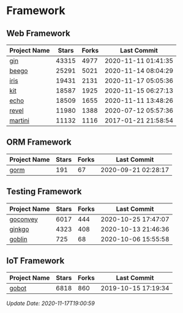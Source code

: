 # Framework

## Web Framework
| Project Name | Stars | Forks | Last Commit |
| ------------ | ----- | ----- | ----------- |
| [gin](https://github.com/gin-gonic/gin) | 43315 | 4977 | 2020-11-11 01:41:35 |
| [beego](https://github.com/astaxie/beego) | 25291 | 5021 | 2020-11-14 08:04:29 |
| [iris](https://github.com/kataras/iris) | 19431 | 2131 | 2020-11-17 05:05:36 |
| [kit](https://github.com/go-kit/kit) | 18587 | 1925 | 2020-11-15 06:27:13 |
| [echo](https://github.com/labstack/echo) | 18509 | 1655 | 2020-11-11 13:48:26 |
| [revel](https://github.com/revel/revel) | 11980 | 1388 | 2020-07-12 05:57:36 |
| [martini](https://github.com/go-martini/martini) | 11132 | 1116 | 2017-01-21 21:58:54 |

## ORM Framework
| Project Name | Stars | Forks | Last Commit |
| ------------ | ----- | ----- | ----------- |
| [gorm](https://github.com/jinzhu/gorm) | 191 | 67 | 2020-09-21 02:28:17 |

## Testing Framework
| Project Name | Stars | Forks | Last Commit |
| ------------ | ----- | ----- | ----------- |
| [goconvey](https://github.com/smartystreets/goconvey) | 6017 | 444 | 2020-10-25 17:47:07 |
| [ginkgo](https://github.com/onsi/ginkgo) | 4323 | 408 | 2020-10-13 21:46:36 |
| [goblin](https://github.com/franela/goblin) | 725 | 68 | 2020-10-06 15:55:58 |

## IoT Framework
| Project Name | Stars | Forks | Last Commit |
| ------------ | ----- | ----- | ----------- |
| [gobot](https://github.com/hybridgroup/gobot) | 6818 | 860 | 2019-10-15 17:19:34 |

*Update Date: 2020-11-17T19:00:59*